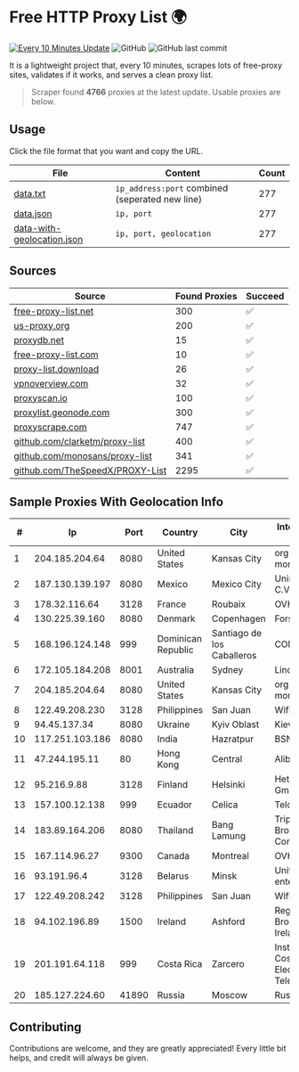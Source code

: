 
# Free HTTP Proxy List 🌍

[![Every 10 Minutes Update](https://github.com/mertguvencli/http-proxy-list/actions/workflows/main.yml/badge.svg?branch=main)](https://github.com/mertguvencli/http-proxy-list/actions/workflows/main.yml)
![GitHub](https://img.shields.io/github/license/mertguvencli/http-proxy-list)
![GitHub last commit](https://img.shields.io/github/last-commit/mertguvencli/http-proxy-list)

It is a lightweight project that, every 10 minutes, scrapes lots of free-proxy sites, validates if it works, and serves a clean proxy list.


> Scraper found **4766** proxies at the latest update. Usable proxies are below.

## Usage

Click the file format that you want and copy the URL.


|File|Content|Count|
|----|-------|-----|
|[data.txt](https://raw.githubusercontent.com/mertguvencli/http-proxy-list/main/proxy-list/data.txt)|`ip_address:port` combined (seperated new line)|277|
|[data.json](https://raw.githubusercontent.com/mertguvencli/http-proxy-list/main/proxy-list/data.json)|`ip, port`|277|
|[data-with-geolocation.json](https://raw.githubusercontent.com/mertguvencli/http-proxy-list/main/proxy-list/data-with-geolocation.json)|`ip, port, geolocation`|277|

## Sources

|Source|Found Proxies|Succeed|
|------|-------------|-------|
|[free-proxy-list.net](https://free-proxy-list.net)|300|✅|
|[us-proxy.org](https://www.us-proxy.org)|200|✅|
|[proxydb.net](http://proxydb.net)|15|✅|
|[free-proxy-list.com](https://free-proxy-list.com/?page=&port=&type%5B%5D=http&type%5B%5D=https&up_time=0&search=Search)|10|✅|
|[proxy-list.download](https://www.proxy-list.download/HTTP)|26|✅|
|[vpnoverview.com](https://vpnoverview.com/privacy/anonymous-browsing/free-proxy-servers)|32|✅|
|[proxyscan.io](https://www.proxyscan.io)|100|✅|
|[proxylist.geonode.com](https://proxylist.geonode.com/api/proxy-list?limit=300&page=1&sort_by=lastChecked&sort_type=desc&protocols=http,https)|300|✅|
|[proxyscrape.com](https://api.proxyscrape.com/v2/?request=displayproxies&protocol=http&timeout=10000&country=all&ssl=all&anonymity=all)|747|✅|
|[github.com/clarketm/proxy-list](https://raw.githubusercontent.com/clarketm/proxy-list/master/proxy-list-raw.txt)|400|✅|
|[github.com/monosans/proxy-list](https://raw.githubusercontent.com/monosans/proxy-list/main/proxies/http.txt)|341|✅|
|[github.com/TheSpeedX/PROXY-List](https://raw.githubusercontent.com/TheSpeedX/PROXY-List/master/http.txt)|2295|✅|


## Sample Proxies With Geolocation Info

|#|Ip|Port|Country|City|Internet Service Provider|
|-|--|----|-------|----|-------------------------|
|1|204.185.204.64|8080|United States|Kansas City|org-morenet.more.net|
|2|187.130.139.197|8080|Mexico|Mexico City|Uninet S.A. de C.V.|
|3|178.32.116.64|3128|France|Roubaix|OVH SAS|
|4|130.225.39.160|8080|Denmark|Copenhagen|Forskningsnettet|
|5|168.196.124.148|999|Dominican Republic|Santiago de los Caballeros|COMCAST-SRL|
|6|172.105.184.208|8001|Australia|Sydney|Linode, LLC|
|7|204.185.204.64|8080|United States|Kansas City|org-morenet.more.net|
|8|122.49.208.230|3128|Philippines|San Juan|WifiCity, Inc|
|9|94.45.137.34|8080|Ukraine|Kyiv Oblast|Kievline LLC|
|10|117.251.103.186|8080|India|Hazratpur|BSNL Internet|
|11|47.244.195.11|80|Hong Kong|Central|Alibaba.com LLC|
|12|95.216.9.88|3128|Finland|Helsinki|Hetzner Online GmbH|
|13|157.100.12.138|999|Ecuador|Celica|Telconet S.A|
|14|183.89.164.206|8080|Thailand|Bang Lamung|Triple T Broadband Public Company Limited|
|15|167.114.96.27|9300|Canada|Montreal|OVH SAS|
|16|93.191.96.4|3128|Belarus|Minsk|Unitary enterprise A1|
|17|122.49.208.242|3128|Philippines|San Juan|WifiCity, Inc|
|18|94.102.196.89|1500|Ireland|Ashford|Regional Broadband Ireland Ltd|
|19|201.191.64.118|999|Costa Rica|Zarcero|Instituto Costarricense de Electricidad y Telecom.|
|20|185.127.224.60|41890|Russia|Moscow|Rusphone OOO|



## Contributing

Contributions are welcome, and they are greatly appreciated! Every
little bit helps, and credit will always be given.

